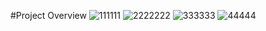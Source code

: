 #Project Overview
![111111](https://github.com/Teddy1404/HotelListing/assets/96349795/83793fc1-6735-4058-aa82-3ebe612695b7)
![2222222](https://github.com/Teddy1404/HotelListing/assets/96349795/3b2f3a79-1166-4514-b89e-5c5bcd951d58)
![333333](https://github.com/Teddy1404/HotelListing/assets/96349795/b2239804-607c-4a59-a7ba-88209ae40987)
![44444](https://github.com/Teddy1404/HotelListing/assets/96349795/77c4a41b-b7d5-4634-99de-dab76bee9948)


